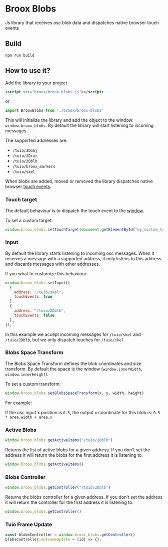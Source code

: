 # Broox Blobs
Js library that receives osc blob data and dispatches native browser touch events

## Build

```
npm run build
```


## How to use it?

Add the library to your project

```html
<script src="broox/broox-blobs.js"></script>
```

or

```js
import BrooxBlobs from './broox/broox-blobs'
```


This will initialize the library and add the object to the window: `window.broox_blobs`. 
By default the library will start listening to incoming messages.

The supported addresses are:

- `/tuio/2Dobj`
- `/tuio/2Dcur`
- `/tuio/2Dblb`
- `/tuio/broox_markers`
- `/tuio/skel` 

When blobs are added, moved or removed the library dispatches native browser [touch events](https://developer.mozilla.org/en-US/docs/Web/API/Touch_events).


### Touch target

The default behaviour is to dispatch the touch event to the [window](https://developer.mozilla.org/en-US/docs/Web/API/Window). 

To set a custom target:

```js
window.broox_blobs.setTouchTarget(document.getElementById("my_custom_target"))
```

### Input

By default the library starts listening to incoming osc messages. When it receives a message with a supported address, it only listens to this address and discards messages with other addresses.

If you what to customize this behaviour:

```js
window.broox_blobs.setInput([
  {
    address: "/tuio/skel",
    touchEvents: true
  },
  {
    address: "/tuio/2Dblb",
    touchEvents: false
  },
]);
```

In this example we accept incoming messages for `/tuio/skel` and `/tuio/2Dblb`, but we only dispatch touches for `/tuio/skel`

### Blobs Space Transform

The Blobs Space Transform defines the blob coordinates and size transform. By default the space is the window (`window.innerWidth`, `window.innerHeight`).

To set a custom transform:

```js
window.broox_blobs.setBlobsSpaceTransform(x, y, width, height)
```

For example:

If the osc input x position is `0.5`, the output x coordinate for this blob is: `0.5 * area.width + area.x`

### Active Blobs

```js
window.broox_blobs.getActiveItems("/tuio/2Dblb")
```

Returns the list of active blobs for a given address. If you don't set the address it will return the blobs for the first address it is listening to.
```js
window.broox_blobs.getActiveItems()
```

### Blobs Controller

```js
window.broox_blobs.getController("/tuio/2Dblb")
```

Returns the blobs controller for a given address. If you don't set the address it will return the controller for the first address it is listening to.
```js
window.broox_blobs.getController()
```

### Tuio Frame Update

```js
const blobsController = window.broox_blobs.getController()
blobsController.onFrameUpdate = (id) => {};
```


